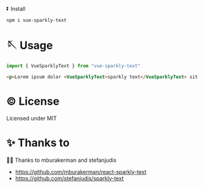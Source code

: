 ⏬ Install
```shell
npm i vue-sparkly-text
```

# 🪡 Usage

```javascript
import { VueSparklyText } from "vue-sparkly-text"
``` 

```html
<p>Lorem ipsum dolor <VueSparklyText>sparkly text</VueSparklyText> sit amet.</p>
```

# ©️ License

Licensed under MIT

# ✨ Thanks to

🙏🏼 Thanks to mburakerman and stefanjudis
- https://github.com/mburakerman/react-sparkly-text
- https://github.com/stefanjudis/sparkly-text
